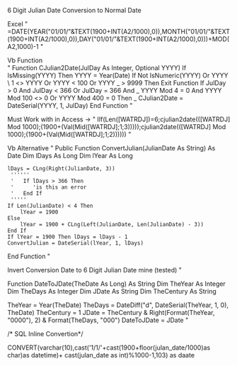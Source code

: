 6 Digit Julian Date Conversion to Normal Date


Excel
"
=DATE(YEAR("01/01/"&TEXT(1900+INT(A2/1000),0)),MONTH("01/01/"&TEXT(1900+INT(A2/1000),0)),DAY("01/01/"&TEXT(1900+INT(A2/1000),0)))+MOD(A2,1000)-1
"



Vb Function  
"
Function CJulian2Date(JulDay As Integer, Optional YYYY)
      If IsMissing(YYYY) Then YYYY = Year(Date)
      If Not IsNumeric(YYYY) Or YYYY \ 1 <> YYYY Or YYYY < 100 Or YYYY _
        > 9999 Then Exit Function
      If JulDay > 0 And JulDay < 366 Or JulDay = 366 And _
      YYYY Mod 4 = 0 And YYYY Mod 100 <> 0 Or YYYY Mod 400 = 0 Then _
             CJulian2Date = DateSerial(YYYY, 1, JulDay)
End Function
"

Must Work with in Access
->  " IIf(Len([WATRDJ])=6;cjulian2date(([WATRDJ] Mod 1000);(1900+(Val(Mid([WATRDJ];1;3)))));cjulian2date(([WATRDJ] Mod 1000);(1900+(Val(Mid([WATRDJ];1;2)))))) "





Vb Alternative 
"
Public Function ConvertJulian(JulianDate As String) As Date 
    Dim lDays As Long 
    Dim lYear As Long 
     
    lDays = CLng(Right(JulianDate, 3)) 
     ''''''
     '   If lDays > 366 Then
     '      'is this an error
     '   End If
     '''''
    If Len(JulianDate) < 4 Then 
        lYear = 1900 
    Else 
        lYear = 1900 + CLng(Left(JulianDate, Len(JulianDate) - 3)) 
    End If 
    If lYear = 1900 Then lDays = lDays - 1 
    ConvertJulian = DateSerial(lYear, 1, lDays) 
End Function 
"

Invert Conversion Date to 6 Digit Julian Date  mine (tested)
"

Function DateToJDate(TheDate As Long) As String
Dim TheYear As Integer
Dim TheDays As Integer
Dim JDate As String
Dim TheCentury As String

TheYear = Year(TheDate)
TheDays = DateDiff("d", DateSerial(TheYear, 1, 0), TheDate)
TheCentury = 1
JDate = TheCentury & Right(Format(TheYear, "0000"), 2) & Format(TheDays, "000")
DateToJDate = JDate
"

/*
SQL Inline Convertion*/

CONVERT(varchar(10),cast('1/1/'+cast(1900+floor(julan_date/1000)as char)as datetime)+
cast(julan_date as int)%1000-1,103) as daate